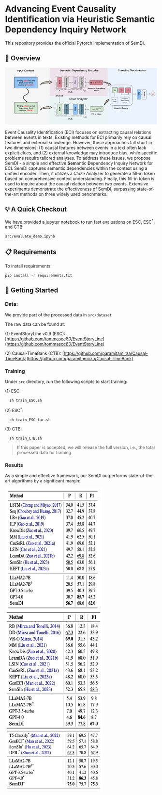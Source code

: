 # Advancing Event Causality Identification via Heuristic Semantic Dependency Inquiry Network

This repository provides the official Pytorch implementation of SemDI.

## :telescope: Overview

<img src="/imgs/SemDI.png"/>

Event Causality Identification (ECI) focuses on extracting causal relations between events in texts. Existing methods for ECI primarily rely on causal features and external knowledge. However, these approaches fall short in two dimensions: (1) causal features between events in a text often lack explicit clues, and (2) external knowledge may introduce bias, while specific problems require tailored analyses. To address these issues, we propose SemDI - a simple and effective **Sem**antic **D**ependency **I**nquiry Network for ECI. SemDI captures semantic dependencies within the context using a unified encoder. Then, it utilizes a *Cloze* Analyzer to generate a fill-in token based on comprehensive context understanding. Finally, this fill-in token is used to inquire about the causal relation between two events. Extensive experiments demonstrate the effectiveness of SemDI, surpassing state-of-the-art methods on three widely used benchmarks.

## :bulb: A Quick Checkout

We have provided a jupyter notebook to run fast evaluations on ESC, ESC<sup>*</sup>, and CTB:

```eval
src/evaluate_demo.ipynb
```

## :clipboard: Requirements

To install requirements:

```setup
pip install -r requirements.txt
```

## :rocket: Getting Started

### Data:
We provide part of the processed data in `src/dataset`

The raw data can be found at:

(1) EventStoryLine v0.9 (ESC): [https://github.com/tommasoc80/EventStoryLine](https://github.com/tommasoc80/EventStoryLine)

(2) Causal-TimeBank (CTB): [https://github.com/paramitamirza/Causal-TimeBank](https://github.com/paramitamirza/Causal-TimeBank)


### Training

Under `src` directory, run the following scripts to start training: 

(1) ESC: 
```
  sh train_ESC.sh
```

(2) ESC<sup>*</sup>: 
```
  sh train_ESCstar.sh
```

(3) CTB: 
```
  sh train_CTB.sh
```

> If this paper is accepted, we will release the full version, i.e., the total processed data for training.


### Results

As a simple and effective framework, our SemDI outperforms state-of-the-art algorithms by a significant margin:

<img src="/imgs/ESC.png" alt="Table1" width="320" height="400" style="vertical-align:middle;"/> <img src="/imgs/CTB.png" alt="Table2" width="320" height="400" style="vertical-align:middle;"/><img src="/imgs/ESCstar.png" alt="Table2" width="320" height="200" style="vertical-align:middle;"/>





